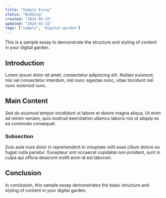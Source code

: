 ```yaml
---
title: "Sample Essay"
status: "Budding"
created: "2024-03-15"
updated: "2024-03-15"
tags: ["sample", "digital-garden"]
---
```


This is a sample essay to demonstrate the structure and styling of content in your digital garden.

## Introduction

Lorem ipsum dolor sit amet, consectetur adipiscing elit. Nullam euismod, nisi vel consectetur interdum, nisl nunc egestas nunc, vitae tincidunt nisl nunc euismod nunc.

## Main Content

Sed do eiusmod tempor incididunt ut labore et dolore magna aliqua. Ut enim ad minim veniam, quis nostrud exercitation ullamco laboris nisi ut aliquip ex ea commodo consequat.

### Subsection

Duis aute irure dolor in reprehenderit in voluptate velit esse cillum dolore eu fugiat nulla pariatur. Excepteur sint occaecat cupidatat non proident, sunt in culpa qui officia deserunt mollit anim id est laborum.

## Conclusion

In conclusion, this sample essay demonstrates the basic structure and styling of content in your digital garden.
